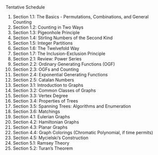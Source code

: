 Tentative Schedule
1. Section 1.1: The Basics - Permutations, Combinations, and General Counting
2. Section 1.2: Counting in Two Ways
3. Section 1.3: Pigeonhole Principle
4. Section 1.4: Stirling Numbers of the Second Kind
5. Section 1.5: Integer Partitions
6. Section 1.6: The Twelvefold Way
7. Section 1.7: The Inclusion-Exclusion Principle
8. Section 2.1: Review: Power Series
9. Section 2.2: Ordinary Generating Functions (OGF)
10. Section 2.3: OGFs and Counting
11. Section 2.4: Exponential Generating Functions
12. Section 2.5: Catalan Numbers
13. Section 3.1: Introduction to Graphs
14. Section 3.2: Common Classes of Graphs
15. Section 3.3: Vertex Degree
16. Section 3.4: Properties of Trees
17. Section 3.5: Spanning Trees: Algorithms and Enumeration
18. Section 3.6: Matchings
19. Section 4.1: Eulerian Graphs
20. Section 4.2: Hamiltonian Graphs
21. Section 4.3: Planar Graphs
22. Section 4.4: Graph Colorings (Chromatic Polynomial, if time permits)
23. Section 4.5: Mycielski’s Construction
24. Section 5.1: Ramsey Theory
25. Section 5.2: Turan’s Theorem